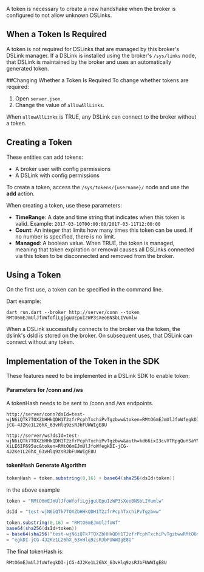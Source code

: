 A token is necessary to create a new handshake when the broker is configured to not allow unknown DSLinks.

## When a Token Is Required

A token is not required for DSLinks that are managed by this broker's DSLink manager. If a DSLink is installed using the broker's `/sys/links` node, that DSLink is maintained by the broker and uses an automatically generated token.

##Changing Whether a Token Is Required
To change whether tokens are required:
 1. Open `server.json`.
 1. Change the value of `allowAllLinks`.

When `allowAllLinks` is TRUE, any DSLink can connect to the broker without a token.

## Creating a Token

These entities can add tokens:
 - A broker user with config permissions
 - A DSLink with config permissions

To create a token, access the `/sys/tokens/{username}/` node and use the **add** action.

When creating a token, use these parameters:

 - **TimeRange**: A date and time string that indicates when this token is valid. Example: `2017-03-10T00:00:00/2017-03-11T12:00:00`
 - **Count**: An integer that limits how many times this token can be used. If no number is specified, there is no limit.
 - **Managed**: A boolean value. When TRUE, the token is managed, meaning that token expiration or removal causes all DSLinks connected via this token to be disconnected and removed from the broker.

## Using a Token
On the first use, a token can be specified in the command line.

Dart example:
```
dart run.dart --broker http://server/conn --token RMtO6mEJmUlJfoWfofiLgjguUEpuIzWP3sXeoBNSbLIVumlw
```

When a DSLink successfully connects to the broker via the token, the dslink's dsId is stored on the broker. On subsequent uses, that DSLink can connect without any token.

## Implementation of the Token in the SDK
These features need to be implemented in a DSLink SDK to enable token:

#### Parameters for /conn and /ws
A tokenHash needs to be sent to /conn and /ws endpoints.

```
http://server/conn?dsId=test-wjN6iQTk7TOXZbHHkQDH1T2zfrPcphTxchiPvTgzbww&token=RMtO6mEJmUlJfoWfegkDI-jCG-4J2Ke1L26hX_63vHlq9zsRJbFUWWIgE8U

http://server/ws?dsId=test-wjN6iQTk7TOXZbHHkQDH1T2zfrPcphTxchiPvTgzbww&auth=kd66ixI3cvVTRpgQuHSaYN4o__JtuT-XiLE6IF695uc&token=RMtO6mEJmUlJfoWfegkDI-jCG-4J2Ke1L26hX_63vHlq9zsRJbFUWWIgE8U
```

#### tokenHash Generate Algorithm
```java
tokenHash = token.substring(0,16) + base64(sha256(dsId+token))
```

in the above example

```java
token = "RMtO6mEJmUlJfoWfofiLgjguUEpuIzWP3sXeoBNSbLIVumlw"

dsId = "test-wjN6iQTk7TOXZbHHkQDH1T2zfrPcphTxchiPvTgzbww"

token.substring(0,16) = "RMtO6mEJmUlJfoWf"
base64(sha256(dsId+token))   
= base64(sha256("test-wjN6iQTk7TOXZbHHkQDH1T2zfrPcphTxchiPvTgzbwwRMtO6mEJmUlJfoWfofiLgjguUEpuIzWP3sXeoBNSbLIVumlw"))
= "egkDI-jCG-4J2Ke1L26hX_63vHlq9zsRJbFUWWIgE8U"
```

The final tokenHash is:
```
RMtO6mEJmUlJfoWfegkDI-jCG-4J2Ke1L26hX_63vHlq9zsRJbFUWWIgE8U
```